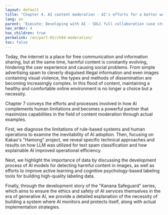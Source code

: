 ```yaml
---
layout: default
title: "Chapter 4. AI content moderation - AI's efforts for a better world"
lang: en
parent: 'Execute: Developing with AI - SDLC full collaboration case study'
nav_order: 4
has_children: true
permalink: /en/part-02/ch04-moderation/
toc: false
---
```


Today, the internet is a place for free communication and information sharing, but at the same time, harmful content is constantly evolving, hindering the user experience and causing social problems. From simple advertising spam to cleverly disguised illegal information and even images containing visual violence, the types and methods of dissemination are becoming increasingly complex. In this flood of content, maintaining a healthy and comfortable online environment is no longer a choice but a necessity.

Chapter 7 conveys the efforts and processes involved in how AI complements human limitations and becomes a powerful partner that maximizes capabilities in the field of content moderation through actual examples. 

First, we diagnose the limitations of rule-based systems and human operations to examine the inevitability of AI adoption. Then, focusing on Kakao's "Hamong" project, we reveal specific technical approaches and results on how LLM was utilized for text spam classification and how explainable AI improved operational efficiency. 

Next, we highlight the importance of data by discussing the development process of AI models for detecting harmful content in images, as well as efforts to improve active learning and cognitive psychology-based labeling tools for building high-quality labeling data. 

Finally, through the development story of the "Kanana Safeguard" series, which aims to ensure the ethics and safety of AI services themselves in the era of generative AI, we provide a detailed explanation of the necessity of building a system where AI monitors and protects itself, along with actual implementation strategies.
